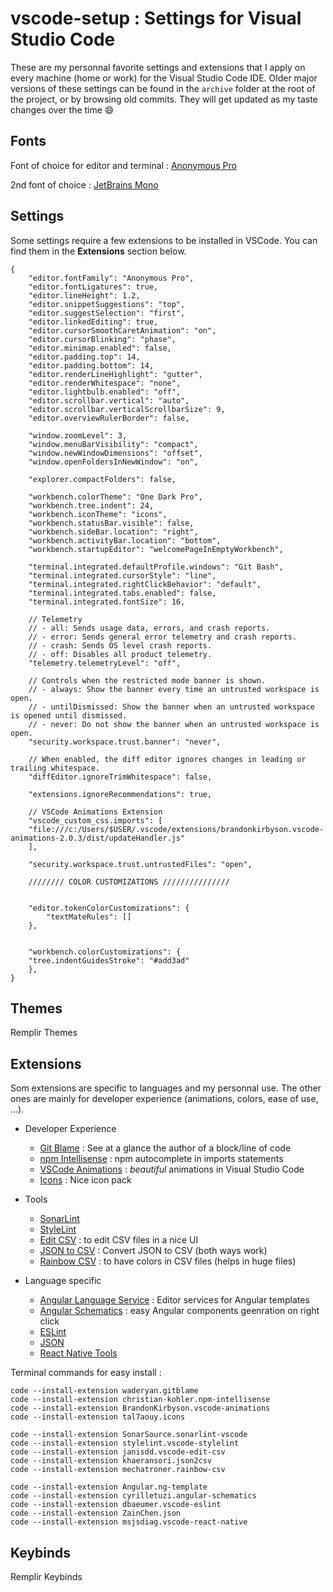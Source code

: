 # vscode-setup : Settings for Visual Studio Code

These are my personnal favorite settings and extensions that I apply on every machine (home or work) for the Visual Studio Code IDE.
Older major versions of these settings can be found in the `archive`  folder at the root of the project, or by browsing old commits. They will get updated as my taste changes over the time 😄

## Fonts

Font of choice for editor and terminal : [Anonymous Pro](https://fonts.google.com/specimen/Anonymous+Pro)

2nd font of choice : [JetBrains Mono](https://www.jetbrains.com/fr-fr/lp/mono/)

## Settings

Some settings require a few extensions to be installed in VSCode. You can find them in the **Extensions** section below.

    {
	    "editor.fontFamily": "Anonymous Pro",
	    "editor.fontLigatures": true,
	    "editor.lineHeight": 1.2,
	    "editor.snippetSuggestions": "top",
	    "editor.suggestSelection": "first",
	    "editor.linkedEditing": true,
	    "editor.cursorSmoothCaretAnimation": "on",
	    "editor.cursorBlinking": "phase",
	    "editor.minimap.enabled": false,
	    "editor.padding.top": 14,
	    "editor.padding.bottom": 14,
	    "editor.renderLineHighlight": "gutter",
	    "editor.renderWhitespace": "none",
	    "editor.lightbulb.enabled": "off",
	    "editor.scrollbar.vertical": "auto",
	    "editor.scrollbar.verticalScrollbarSize": 9,
	    "editor.overviewRulerBorder": false,
	      
	    "window.zoomLevel": 3,
	    "window.menuBarVisibility": "compact",
	    "window.newWindowDimensions": "offset",
	    "window.openFoldersInNewWindow": "on",
	      
	    "explorer.compactFolders": false,
	    
	    "workbench.colorTheme": "One Dark Pro",
	    "workbench.tree.indent": 24,
	    "workbench.iconTheme": "icons",
	    "workbench.statusBar.visible": false,
	    "workbench.sideBar.location": "right",
	    "workbench.activityBar.location": "bottom",
	    "workbench.startupEditor": "welcomePageInEmptyWorkbench",
	    
	    "terminal.integrated.defaultProfile.windows": "Git Bash",
	    "terminal.integrated.cursorStyle": "line",
	    "terminal.integrated.rightClickBehavior": "default",
	    "terminal.integrated.tabs.enabled": false,
	    "terminal.integrated.fontSize": 16,
	      
	    // Telemetry
	    // - all: Sends usage data, errors, and crash reports.
	    // - error: Sends general error telemetry and crash reports.
	    // - crash: Sends OS level crash reports.
	    // - off: Disables all product telemetry.
	    "telemetry.telemetryLevel": "off",
	      
	    // Controls when the restricted mode banner is shown.
	    // - always: Show the banner every time an untrusted workspace is open.
	    // - untilDismissed: Show the banner when an untrusted workspace is opened until dismissed.
	    // - never: Do not show the banner when an untrusted workspace is open.
	    "security.workspace.trust.banner": "never",
	      
	    // When enabled, the diff editor ignores changes in leading or trailing whitespace.
	    "diffEditor.ignoreTrimWhitespace": false,
	    
	    "extensions.ignoreRecommendations": true,
	    
	    // VSCode Animations Extension 
	    "vscode_custom_css.imports": [
	    "file:///c:/Users/$USER/.vscode/extensions/brandonkirbyson.vscode-animations-2.0.3/dist/updateHandler.js"
	    ],
	    
	    "security.workspace.trust.untrustedFiles": "open",

	    //////// COLOR CUSTOMIZATIONS ///////////////


	    "editor.tokenColorCustomizations": {
	    	"textMateRules": []
	    },


	    "workbench.colorCustomizations": {
		"tree.indentGuidesStroke": "#add3ad"
	    },
    }

## Themes

Remplir Themes

## Extensions

Som extensions are specific to languages and my personnal use. The other ones are mainly for developer experience (animations, colors, ease of use, ...).

 * Developer Experience
	 * [Git Blame](https://marketplace.visualstudio.com/items?itemName=waderyan.gitblame) : See at a glance the author of a block/line of code
	 * [npm Intellisense](https://marketplace.visualstudio.com/items?itemName=christian-kohler.npm-intellisense) : npm autocomplete in imports statements
	 * [VSCode Animations](https://marketplace.visualstudio.com/items?itemName=BrandonKirbyson.vscode-animations) : *beautiful* animations in Visual Studio Code
	 * [Icons](https://marketplace.visualstudio.com/items?itemName=tal7aouy.icons) : Nice icon pack

* Tools
	* [SonarLint](https://marketplace.visualstudio.com/items?itemName=SonarSource.sonarlint-vscode)
	 * [StyleLint](https://marketplace.visualstudio.com/items?itemName=stylelint.vscode-stylelint)
	 * [Edit CSV](https://marketplace.visualstudio.com/items?itemName=janisdd.vscode-edit-csv) : to edit CSV files in a nice UI
	 * [JSON to CSV](https://marketplace.visualstudio.com/items?itemName=khaeransori.json2csv) : Convert JSON to CSV (both ways work)
	 * [Rainbow CSV](https://marketplace.visualstudio.com/items?itemName=mechatroner.rainbow-csv) : to have colors in CSV files (helps in huge files)

* Language specific
	* [Angular Language Service](https://marketplace.visualstudio.com/items?itemName=Angular.ng-template) : Editor services for Angular templates
	* [Angular Schematics](https://marketplace.visualstudio.com/items?itemName=cyrilletuzi.angular-schematics) : easy Angular components geenration on right click
	* [ESLint](https://marketplace.visualstudio.com/items?itemName=dbaeumer.vscode-eslint)
	* [JSON](https://marketplace.visualstudio.com/items?itemName=ZainChen.json)
	* [React Native Tools](https://marketplace.visualstudio.com/items?itemName=msjsdiag.vscode-react-native)

Terminal commands for easy install :

    code --install-extension waderyan.gitblame
    code --install-extension christian-kohler.npm-intellisense
    code --install-extension BrandonKirbyson.vscode-animations
    code --install-extension tal7aouy.icons
    
    code --install-extension SonarSource.sonarlint-vscode
    code --install-extension stylelint.vscode-stylelint
    code --install-extension janisdd.vscode-edit-csv
    code --install-extension khaeransori.json2csv
    code --install-extension mechatroner.rainbow-csv
    
    code --install-extension Angular.ng-template
    code --install-extension cyrilletuzi.angular-schematics
    code --install-extension dbaeumer.vscode-eslint
    code --install-extension ZainChen.json
    code --install-extension msjsdiag.vscode-react-native

## Keybinds

Remplir Keybinds
